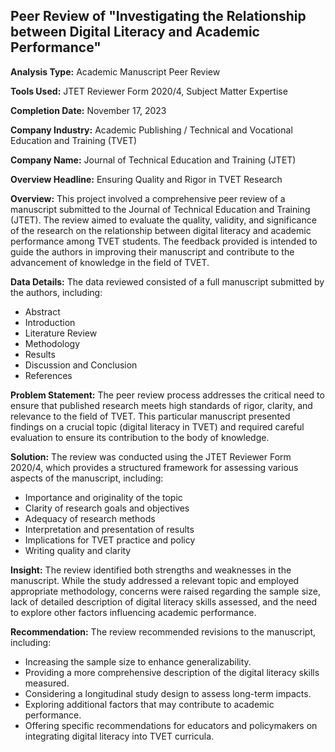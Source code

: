 ##  Peer Review of "Investigating the Relationship between Digital Literacy and Academic Performance" 

**Analysis Type:** Academic Manuscript Peer Review

**Tools Used:**  JTET Reviewer Form 2020/4, Subject Matter Expertise

**Completion Date:** November 17, 2023

**Company Industry:**  Academic Publishing /  Technical and Vocational Education and Training (TVET)

**Company Name:** Journal of Technical Education and Training (JTET) 


**Overview Headline:** Ensuring Quality and Rigor in TVET Research

**Overview:** This project involved a comprehensive peer review of a manuscript submitted to the Journal of Technical Education and Training (JTET). The review aimed to evaluate the quality, validity, and significance of the research on the relationship between digital literacy and academic performance among TVET students. The feedback provided is intended to guide the authors in improving their manuscript and contribute to the advancement of knowledge in the field of TVET.

**Data Details:** The data reviewed consisted of a full manuscript submitted by the authors, including:
* Abstract
* Introduction
* Literature Review 
* Methodology 
* Results
* Discussion and Conclusion
* References

**Problem Statement:**  The peer review process addresses the critical need to ensure that published research meets high standards of rigor, clarity, and relevance to the field of TVET. This particular manuscript presented findings on a crucial topic (digital literacy in TVET) and required careful evaluation to ensure its contribution to the body of knowledge.

**Solution:** The review was conducted using the JTET Reviewer Form 2020/4, which provides a structured framework for assessing various aspects of the manuscript, including:
* Importance and originality of the topic
* Clarity of research goals and objectives
* Adequacy of research methods
* Interpretation and presentation of results
* Implications for TVET practice and policy
* Writing quality and clarity

**Insight:** The review identified both strengths and weaknesses in the manuscript. While the study addressed a relevant topic and employed appropriate methodology, concerns were raised regarding the sample size, lack of detailed description of digital literacy skills assessed, and the need to explore other factors influencing academic performance.

**Recommendation:**  The review recommended revisions to the manuscript, including:
* Increasing the sample size to enhance generalizability.
* Providing a more comprehensive description of the digital literacy skills measured.
* Considering a longitudinal study design to assess long-term impacts.
* Exploring additional factors that may contribute to academic performance.
* Offering specific recommendations for educators and policymakers on integrating digital literacy into TVET curricula.
